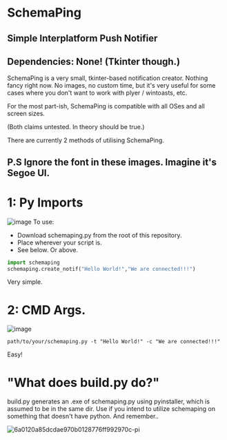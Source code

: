 # SchemaPing
## Simple Interplatform Push Notifier
## Dependencies: None! (Tkinter though.)

SchemaPing is a very small, tkinter-based notification creator.
Nothing fancy right now. No images, no custom time, but it's very useful for some cases where you don't want to work with plyer / wintoasts, etc.

For the most part-ish, SchemaPing is compatible with all OSes and all screen sizes.

(Both claims untested. In theory should be true.)


There are currently 2 methods of utilising SchemaPing.

## P.S Ignore the font in these images. Imagine it's Segoe UI.
# 1: Py Imports
![image](https://github.com/user-attachments/assets/d4ff12ad-ff37-496b-9ba3-a4cdfb394ac2)
To use:
- Download schemaping.py from the root of this repository.
- Place wherever your script is.
- See below. Or above.
```python
import schemaping
schemaping.create_notif("Hello World!","We are connected!!!")
```
Very simple. 
# 2: CMD Args.
![image](https://github.com/user-attachments/assets/cab69632-6807-4df5-a91a-2f9b0b423a3f)

```
path/to/your/schemaping.py -t "Hello World!" -c "We are connected!!!"
```
Easy!

# "What does build.py do?"
build.py generates an .exe of schemaping.py using pyinstaller, which is assumed to be in the same dir.
Use if you intend to utilize schemaping on something that doesn't have python.
And remember..


![6a0120a85dcdae970b0128776ff992970c-pi](https://github.com/user-attachments/assets/d8ff21a2-6686-4b00-8061-392039381810)
